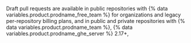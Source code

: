 Draft pull requests are available in public repositories with {% data variables.product.prodname_free_team %} for organizations and legacy per-repository billing plans, and in public and private repositories with {% data variables.product.prodname_team %}, {% data variables.product.prodname_ghe_server %} 2.17+,
